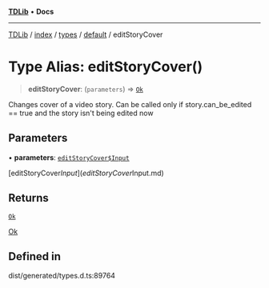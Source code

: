 [**TDLib**](../../../../../../README.md) • **Docs**

***

[TDLib](../../../../../../modules.md) / [index](../../../../../README.md) / [types](../../../README.md) / [default](../README.md) / editStoryCover

# Type Alias: editStoryCover()

> **editStoryCover**: (`parameters`) => [`Ok`](Ok-1.md)

Changes cover of a video story. Can be called only if story.can_be_edited == true and the story isn't being edited now

## Parameters

• **parameters**: [`editStoryCover$Input`](editStoryCover$Input.md)

[editStoryCover$Input](editStoryCover$Input.md)

## Returns

[`Ok`](Ok-1.md)

[Ok](Ok-1.md)

## Defined in

dist/generated/types.d.ts:89764
